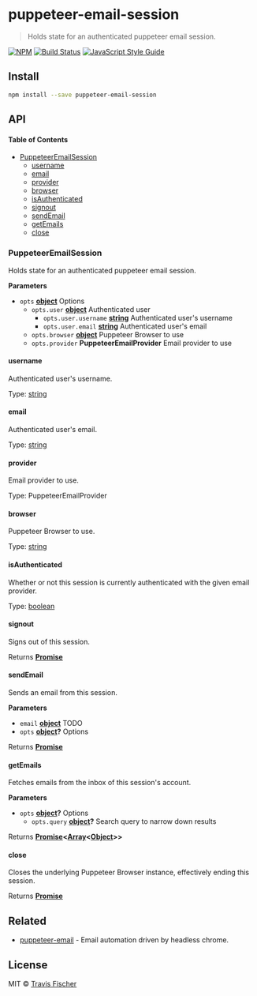 # puppeteer-email-session

> Holds state for an authenticated puppeteer email session.

[![NPM](https://img.shields.io/npm/v/puppeteer-email-session.svg)](https://www.npmjs.com/package/puppeteer-email-session) [![Build Status](https://travis-ci.com/transitive-bullshit/puppeteer-email.svg?branch=master)](https://travis-ci.com/transitive-bullshit/puppeteer-email) [![JavaScript Style Guide](https://img.shields.io/badge/code_style-standard-brightgreen.svg)](https://standardjs.com)

## Install

```bash
npm install --save puppeteer-email-session
```

## API

<!-- Generated by documentation.js. Update this documentation by updating the source code. -->

#### Table of Contents

-   [PuppeteerEmailSession](#puppeteeremailsession)
    -   [username](#username)
    -   [email](#email)
    -   [provider](#provider)
    -   [browser](#browser)
    -   [isAuthenticated](#isauthenticated)
    -   [signout](#signout)
    -   [sendEmail](#sendemail)
    -   [getEmails](#getemails)
    -   [close](#close)

### PuppeteerEmailSession

Holds state for an authenticated puppeteer email session.

**Parameters**

-   `opts` **[object](https://developer.mozilla.org/docs/Web/JavaScript/Reference/Global_Objects/Object)** Options
    -   `opts.user` **[object](https://developer.mozilla.org/docs/Web/JavaScript/Reference/Global_Objects/Object)** Authenticated user
        -   `opts.user.username` **[string](https://developer.mozilla.org/docs/Web/JavaScript/Reference/Global_Objects/String)** Authenticated user's username
        -   `opts.user.email` **[string](https://developer.mozilla.org/docs/Web/JavaScript/Reference/Global_Objects/String)** Authenticated user's email
    -   `opts.browser` **[object](https://developer.mozilla.org/docs/Web/JavaScript/Reference/Global_Objects/Object)** Puppeteer Browser to use
    -   `opts.provider` **PuppeteerEmailProvider** Email provider to use

#### username

Authenticated user's username.

Type: [string](https://developer.mozilla.org/docs/Web/JavaScript/Reference/Global_Objects/String)

#### email

Authenticated user's email.

Type: [string](https://developer.mozilla.org/docs/Web/JavaScript/Reference/Global_Objects/String)

#### provider

Email provider to use.

Type: PuppeteerEmailProvider

#### browser

Puppeteer Browser to use.

Type: [string](https://developer.mozilla.org/docs/Web/JavaScript/Reference/Global_Objects/String)

#### isAuthenticated

Whether or not this session is currently authenticated with the given
email provider.

Type: [boolean](https://developer.mozilla.org/docs/Web/JavaScript/Reference/Global_Objects/Boolean)

#### signout

Signs out of this session.

Returns **[Promise](https://developer.mozilla.org/docs/Web/JavaScript/Reference/Global_Objects/Promise)** 

#### sendEmail

Sends an email from this session.

**Parameters**

-   `email` **[object](https://developer.mozilla.org/docs/Web/JavaScript/Reference/Global_Objects/Object)** TODO
-   `opts` **[object](https://developer.mozilla.org/docs/Web/JavaScript/Reference/Global_Objects/Object)?** Options

Returns **[Promise](https://developer.mozilla.org/docs/Web/JavaScript/Reference/Global_Objects/Promise)** 

#### getEmails

Fetches emails from the inbox of this session's account.

**Parameters**

-   `opts` **[object](https://developer.mozilla.org/docs/Web/JavaScript/Reference/Global_Objects/Object)?** Options
    -   `opts.query` **[object](https://developer.mozilla.org/docs/Web/JavaScript/Reference/Global_Objects/Object)?** Search query to narrow down results

Returns **[Promise](https://developer.mozilla.org/docs/Web/JavaScript/Reference/Global_Objects/Promise)&lt;[Array](https://developer.mozilla.org/docs/Web/JavaScript/Reference/Global_Objects/Array)&lt;[Object](https://developer.mozilla.org/docs/Web/JavaScript/Reference/Global_Objects/Object)>>** 

#### close

Closes the underlying Puppeteer Browser instance, effectively ending this
session.

Returns **[Promise](https://developer.mozilla.org/docs/Web/JavaScript/Reference/Global_Objects/Promise)** 

## Related

-   [puppeteer-email](https://github.com/transitive-bullshit/puppeteer-email) - Email automation driven by headless chrome.

## License

MIT © [Travis Fischer](https://github.com/transitive-bullshit)
